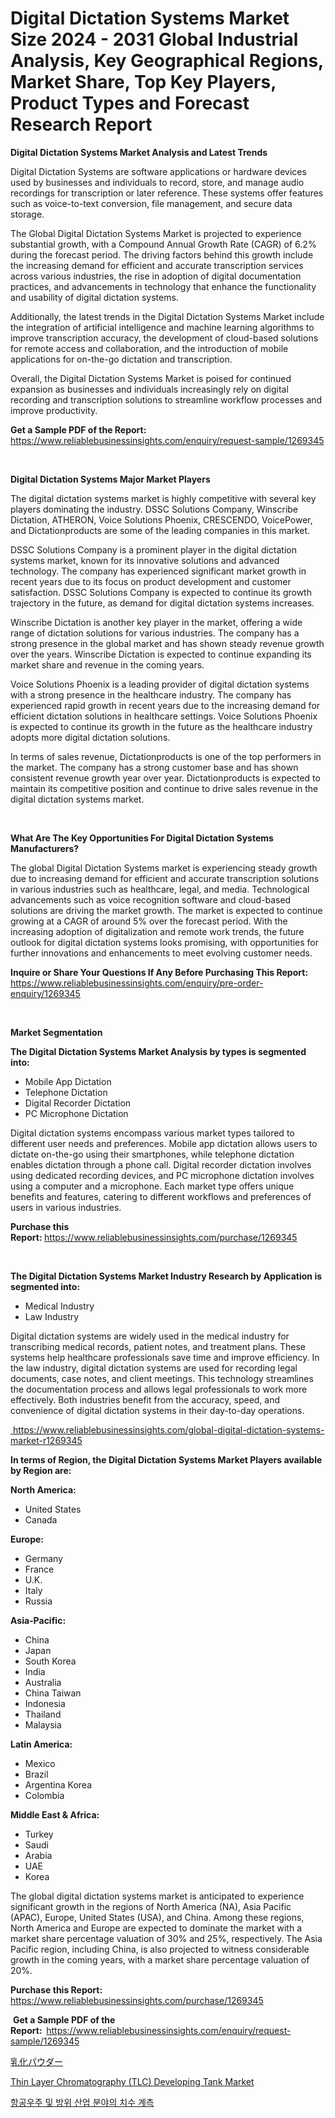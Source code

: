 <p><h1>Digital Dictation Systems Market Size 2024 - 2031 Global Industrial Analysis, Key Geographical Regions, Market Share, Top Key Players, Product Types and Forecast Research Report</h1></p><p><strong>Digital Dictation Systems Market Analysis and Latest Trends</strong></p>
<p><p>Digital Dictation Systems are software applications or hardware devices used by businesses and individuals to record, store, and manage audio recordings for transcription or later reference. These systems offer features such as voice-to-text conversion, file management, and secure data storage.</p><p>The Global Digital Dictation Systems Market is projected to experience substantial growth, with a Compound Annual Growth Rate (CAGR) of 6.2% during the forecast period. The driving factors behind this growth include the increasing demand for efficient and accurate transcription services across various industries, the rise in adoption of digital documentation practices, and advancements in technology that enhance the functionality and usability of digital dictation systems.</p><p>Additionally, the latest trends in the Digital Dictation Systems Market include the integration of artificial intelligence and machine learning algorithms to improve transcription accuracy, the development of cloud-based solutions for remote access and collaboration, and the introduction of mobile applications for on-the-go dictation and transcription.</p><p>Overall, the Digital Dictation Systems Market is poised for continued expansion as businesses and individuals increasingly rely on digital recording and transcription solutions to streamline workflow processes and improve productivity.</p></p>
<p><strong>Get a Sample PDF of the Report:&nbsp;</strong> <a href="https://www.reliablebusinessinsights.com/enquiry/request-sample/1269345">https://www.reliablebusinessinsights.com/enquiry/request-sample/1269345</a></p>
<p>&nbsp;</p>
<p><strong>Digital Dictation Systems Major Market Players</strong></p>
<p><p>The digital dictation systems market is highly competitive with several key players dominating the industry. DSSC Solutions Company, Winscribe Dictation, ATHERON, Voice Solutions Phoenix, CRESCENDO, VoicePower, and Dictationproducts are some of the leading companies in this market. </p><p>DSSC Solutions Company is a prominent player in the digital dictation systems market, known for its innovative solutions and advanced technology. The company has experienced significant market growth in recent years due to its focus on product development and customer satisfaction. DSSC Solutions Company is expected to continue its growth trajectory in the future, as demand for digital dictation systems increases.</p><p>Winscribe Dictation is another key player in the market, offering a wide range of dictation solutions for various industries. The company has a strong presence in the global market and has shown steady revenue growth over the years. Winscribe Dictation is expected to continue expanding its market share and revenue in the coming years.</p><p>Voice Solutions Phoenix is a leading provider of digital dictation systems with a strong presence in the healthcare industry. The company has experienced rapid growth in recent years due to the increasing demand for efficient dictation solutions in healthcare settings. Voice Solutions Phoenix is expected to continue its growth in the future as the healthcare industry adopts more digital dictation solutions.</p><p>In terms of sales revenue, Dictationproducts is one of the top performers in the market. The company has a strong customer base and has shown consistent revenue growth year over year. Dictationproducts is expected to maintain its competitive position and continue to drive sales revenue in the digital dictation systems market.</p></p>
<p>&nbsp;</p>
<p><strong>What Are The Key Opportunities For Digital Dictation Systems Manufacturers?</strong></p>
<p><p>The global Digital Dictation Systems market is experiencing steady growth due to increasing demand for efficient and accurate transcription solutions in various industries such as healthcare, legal, and media. Technological advancements such as voice recognition software and cloud-based solutions are driving the market growth. The market is expected to continue growing at a CAGR of around 5% over the forecast period. With the increasing adoption of digitalization and remote work trends, the future outlook for digital dictation systems looks promising, with opportunities for further innovations and enhancements to meet evolving customer needs.</p></p>
<p><strong>Inquire or Share Your Questions If Any Before Purchasing This Report:</strong> <a href="https://www.reliablebusinessinsights.com/enquiry/pre-order-enquiry/1269345">https://www.reliablebusinessinsights.com/enquiry/pre-order-enquiry/1269345</a></p>
<p>&nbsp;</p>
<p><strong>Market Segmentation</strong></p>
<p><strong>The Digital Dictation Systems Market Analysis by types is segmented into:</strong></p>
<p><ul><li>Mobile App Dictation</li><li>Telephone Dictation</li><li>Digital Recorder Dictation</li><li>PC Microphone Dictation</li></ul></p>
<p><p>Digital dictation systems encompass various market types tailored to different user needs and preferences. Mobile app dictation allows users to dictate on-the-go using their smartphones, while telephone dictation enables dictation through a phone call. Digital recorder dictation involves using dedicated recording devices, and PC microphone dictation involves using a computer and a microphone. Each market type offers unique benefits and features, catering to different workflows and preferences of users in various industries.</p></p>
<p><strong>Purchase this Report:&nbsp;</strong><a href="https://www.reliablebusinessinsights.com/purchase/1269345">https://www.reliablebusinessinsights.com/purchase/1269345</a></p>
<p>&nbsp;</p>
<p><strong>The Digital Dictation Systems Market Industry Research by Application is segmented into:</strong></p>
<p><ul><li>Medical Industry</li><li>Law Industry</li></ul></p>
<p><p>Digital dictation systems are widely used in the medical industry for transcribing medical records, patient notes, and treatment plans. These systems help healthcare professionals save time and improve efficiency. In the law industry, digital dictation systems are used for recording legal documents, case notes, and client meetings. This technology streamlines the documentation process and allows legal professionals to work more effectively. Both industries benefit from the accuracy, speed, and convenience of digital dictation systems in their day-to-day operations.</p></p>
<p><a href="https://www.reliablebusinessinsights.com/global-digital-dictation-systems-market-r1269345">&nbsp;https://www.reliablebusinessinsights.com/global-digital-dictation-systems-market-r1269345</a></p>
<p><strong>In terms of Region, the Digital Dictation Systems Market Players available by Region are:</strong></p>
<p>
    <p> <strong> North America: </strong>
        <ul>
            <li>United States</li>
            <li>Canada</li>
        </ul>
        </p> 
    <p> <strong> Europe: </strong>
        <ul>
            <li>Germany</li>
            <li>France</li>
            <li>U.K.</li>
            <li>Italy</li>
            <li>Russia</li>
        </ul>
        </p> 
    <p> <strong> Asia-Pacific: </strong>
        <ul>
            <li>China</li>
            <li>Japan</li>
            <li>South Korea</li>
            <li>India</li>
            <li>Australia</li>
            <li>China Taiwan</li>
            <li>Indonesia</li>
            <li>Thailand</li>
            <li>Malaysia</li>
        </ul>
        </p> 
    <p> <strong> Latin America: </strong>
        <ul>
            <li>Mexico</li>
            <li>Brazil</li>
            <li>Argentina Korea</li>
            <li>Colombia</li>
        </ul>
        </p> 
    <p> <strong> Middle East & Africa: </strong>
        <ul>
            <li>Turkey</li>
            <li>Saudi</li>
            <li>Arabia</li>
            <li>UAE</li>
            <li>Korea</li>
        </ul>
    </p>
    </p>
<p><p>The global digital dictation systems market is anticipated to experience significant growth in the regions of North America (NA), Asia Pacific (APAC), Europe, United States (USA), and China. Among these regions, North America and Europe are expected to dominate the market with a market share percentage valuation of 30% and 25%, respectively. The Asia Pacific region, including China, is also projected to witness considerable growth in the coming years, with a market share percentage valuation of 20%.</p></p>
<p><strong>Purchase this Report: </strong><a href="https://www.reliablebusinessinsights.com/purchase/1269345">https://www.reliablebusinessinsights.com/purchase/1269345</a></p>
<p>&nbsp;<strong>Get a Sample PDF of the Report:&nbsp;&nbsp;</strong><a href="https://www.reliablebusinessinsights.com/enquiry/request-sample/1269345">https://www.reliablebusinessinsights.com/enquiry/request-sample/1269345</a></p>
<p><strong></strong></p>
<p><p><a href="https://github.com/pepo3k/Market-Research-Report-List-2/blob/main/7233548100214.md">乳化パウダー</a></p><p><a href="https://github.com/sofayahoo2023/Market-Research-Report-List-4/blob/main/thin-layer-chromatography-tlc-developing-tank-market.md">Thin Layer Chromatography (TLC) Developing Tank Market</a></p><p><a href="https://github.com/valroy852/Market-Research-Report-List-1/blob/main/671163291549.md">항공우주 및 방위 산업 분야의 치수 계측</a></p></p>